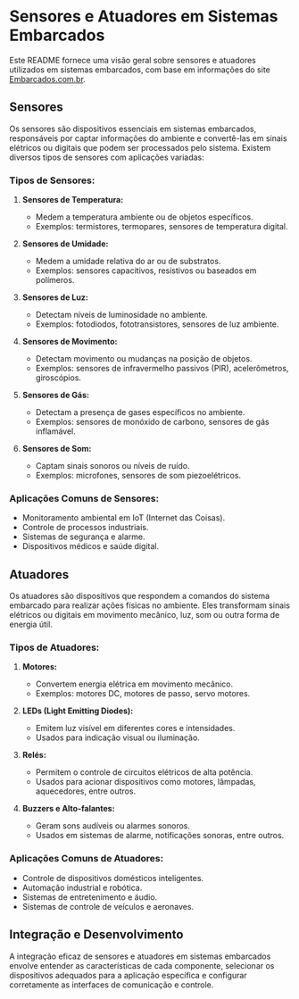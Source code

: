 # Sensores e Atuadores em Sistemas Embarcados

Este README fornece uma visão geral sobre sensores e atuadores utilizados em sistemas embarcados, com base em informações do site [Embarcados.com.br](https://embarcados.com.br/sensores-e-atuadores-iot/).

## Sensores

Os sensores são dispositivos essenciais em sistemas embarcados, responsáveis por captar informações do ambiente e convertê-las em sinais elétricos ou digitais que podem ser processados pelo sistema. Existem diversos tipos de sensores com aplicações variadas:

### Tipos de Sensores:

1. **Sensores de Temperatura:**
   - Medem a temperatura ambiente ou de objetos específicos.
   - Exemplos: termistores, termopares, sensores de temperatura digital.

2. **Sensores de Umidade:**
   - Medem a umidade relativa do ar ou de substratos.
   - Exemplos: sensores capacitivos, resistivos ou baseados em polímeros.

3. **Sensores de Luz:**
   - Detectam níveis de luminosidade no ambiente.
   - Exemplos: fotodiodos, fototransistores, sensores de luz ambiente.

4. **Sensores de Movimento:**
   - Detectam movimento ou mudanças na posição de objetos.
   - Exemplos: sensores de infravermelho passivos (PIR), acelerômetros, giroscópios.

5. **Sensores de Gás:**
   - Detectam a presença de gases específicos no ambiente.
   - Exemplos: sensores de monóxido de carbono, sensores de gás inflamável.

6. **Sensores de Som:**
   - Captam sinais sonoros ou níveis de ruído.
   - Exemplos: microfones, sensores de som piezoelétricos.

### Aplicações Comuns de Sensores:

- Monitoramento ambiental em IoT (Internet das Coisas).
- Controle de processos industriais.
- Sistemas de segurança e alarme.
- Dispositivos médicos e saúde digital.

## Atuadores

Os atuadores são dispositivos que respondem a comandos do sistema embarcado para realizar ações físicas no ambiente. Eles transformam sinais elétricos ou digitais em movimento mecânico, luz, som ou outra forma de energia útil.

### Tipos de Atuadores:

1. **Motores:**
   - Convertem energia elétrica em movimento mecânico.
   - Exemplos: motores DC, motores de passo, servo motores.

2. **LEDs (Light Emitting Diodes):**
   - Emitem luz visível em diferentes cores e intensidades.
   - Usados para indicação visual ou iluminação.

3. **Relés:**
   - Permitem o controle de circuitos elétricos de alta potência.
   - Usados para acionar dispositivos como motores, lâmpadas, aquecedores, entre outros.

4. **Buzzers e Alto-falantes:**
   - Geram sons audíveis ou alarmes sonoros.
   - Usados em sistemas de alarme, notificações sonoras, entre outros.

### Aplicações Comuns de Atuadores:

- Controle de dispositivos domésticos inteligentes.
- Automação industrial e robótica.
- Sistemas de entretenimento e áudio.
- Sistemas de controle de veículos e aeronaves.

## Integração e Desenvolvimento

A integração eficaz de sensores e atuadores em sistemas embarcados envolve entender as características de cada componente, selecionar os dispositivos adequados para a aplicação específica e configurar corretamente as interfaces de comunicação e controle.